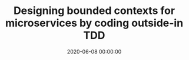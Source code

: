 ---
title: 'Designing bounded contexts for microservices by coding outside-in TDD'
description: >
 There is an industry trend where businesses are moving towards autonomous product teams. These teams aim to be end-to-end responsible for the product they are building and maintaining. With the help of Continuous Delivery, teams have faster feedback cycles in which they can probe if a feature work. To achieve end-to-end team autonomy, companies move towards a microservices architecture to successfully inspect and adapt. To be successful with a microservices architecture, we need to use the Domain-driven design bounded context pattern. However, only by implementing a bounded context in code, we can experience if the model is useful.
 <br />
 <br />
 In this session, we take you on a journey, where we explain how we implemented a complex software system within a bounded context. We start coding to explore and quickly iterate over our naive domain model with outside-in Test-Driven Development (TDD). With outside-in TDD, we grow our model guided by coarse-grain tests without the need of using mocks inside our domain. We eventually leverage the ports and adapter architecture to keep our domain model protected from technical complexity. In the end, we will demonstrate an example of how to split your domain model towards microservices.
conference: 'XP 2020'
type: 'workshop'
location: 'Online'
website: 'https://www.agilealliance.org/xp2020/'
date: 2020-06-08 00:00:00
featured_image: '/images/speaking/2020-06-08-xp-2020-designing-bounded-contexts-for-microservices-by-coding-outside-in-tdd.webp'
---